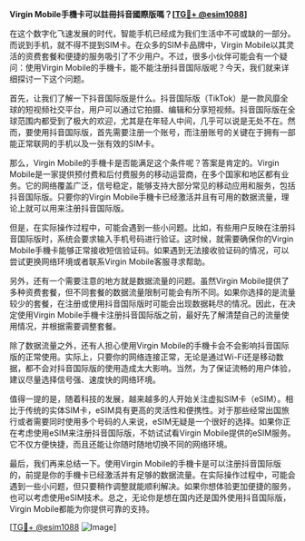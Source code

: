 **Virgin Mobile手機卡可以註冊抖音國際版嗎？[[TG💪+ @esim1088](https://t.me/s/esim1088)]**

在这个数字化飞速发展的时代，智能手机已经成为我们生活中不可或缺的一部分。而说到手机，就不得不提到SIM卡。在众多的SIM卡品牌中，Virgin Mobile以其灵活的资费套餐和便捷的服务吸引了不少用户。不过，很多小伙伴可能会有一个疑问：使用Virgin Mobile的手機卡，能不能注册抖音国际版呢？今天，我们就来详细探讨一下这个问题。

首先，让我们了解一下抖音国际版是什么。抖音国际版（TikTok）是一款风靡全球的短视频社交平台，用户可以通过它拍摄、编辑和分享短视频。抖音国际版在全球范围内都受到了极大的欢迎，尤其是在年轻人中间，几乎可以说是无处不在。然而，要使用抖音国际版，首先需要注册一个账号，而注册账号的关键在于拥有一部能正常联网的手机以及一张有效的SIM卡。

那么，Virgin Mobile的手機卡是否能满足这个条件呢？答案是肯定的。Virgin Mobile是一家提供预付费和后付费服务的移动运营商，在多个国家和地区都有业务。它的网络覆盖广泛，信号稳定，能够支持大部分常见的移动应用和服务，包括抖音国际版。只要你的Virgin Mobile手機卡已经激活并且有可用的数据流量，理论上就可以用来注册抖音国际版。

但是，在实际操作过程中，可能会遇到一些小问题。比如，有些用户反映在注册抖音国际版时，系统会要求输入手机号码进行验证。这时候，就需要确保你的Virgin Mobile手機卡能够正常接收短信验证码。如果遇到无法接收验证码的情况，可以尝试更换网络环境或者联系Virgin Mobile客服寻求帮助。

另外，还有一个需要注意的地方就是数据流量的问题。虽然Virgin Mobile提供了多种资费套餐，但不同套餐的数据流量限制可能会有所不同。如果你选择的是流量较少的套餐，在注册或使用抖音国际版时可能会出现数据耗尽的情况。因此，在决定使用Virgin Mobile手機卡注册抖音国际版之前，最好先了解清楚自己的流量使用情况，并根据需要调整套餐。

除了数据流量之外，还有人担心使用Virgin Mobile的手機卡会不会影响抖音国际版的正常使用。实际上，只要你的网络连接正常，无论是通过Wi-Fi还是移动数据，都不会对抖音国际版的使用造成太大影响。当然，为了保证流畅的用户体验，建议尽量选择信号强、速度快的网络环境。

值得一提的是，随着科技的发展，越来越多的人开始关注虚拟SIM卡（eSIM）。相比于传统的实体SIM卡，eSIM具有更高的灵活性和便携性。对于那些经常出国旅行或者需要同时使用多个号码的人来说，eSIM无疑是一个很好的选择。如果你正在考虑使用eSIM来注册抖音国际版，不妨试试看Virgin Mobile提供的eSIM服务。它不仅方便快捷，而且还能让你随时随地切换不同的网络环境。

最后，我们再来总结一下。使用Virgin Mobile的手機卡是可以注册抖音国际版的，前提是你的手機卡已经激活并有足够的数据流量。在实际操作过程中，可能会遇到一些小问题，但只要稍作调整就能顺利解决。如果你想体验更加便捷的服务，也可以考虑使用eSIM技术。总之，无论你是想在国内还是国外使用抖音国际版，Virgin Mobile都能为你提供可靠的支持。

[[TG💪+ @esim1088](https://t.me/s/esim1088) ![Image](https://i.postimg.cc/4NQfJmqS/Snipaste-2025-05-13-00-14-12.png)]
